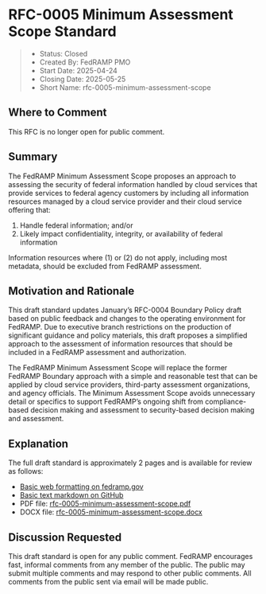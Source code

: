 # RFC-0005 Minimum Assessment Scope Standard

> - Status: Closed
> - Created By: FedRAMP PMO
> - Start Date: 2025-04-24
> - Closing Date: 2025-05-25
> - Short Name: rfc-0005-minimum-assessment-scope

## Where to Comment

This RFC is no longer open for public comment. 

## Summary

The FedRAMP Minimum Assessment Scope proposes an approach to assessing the
security of federal information handled by cloud services that provide services
to federal agency customers by including all information resources managed by a
cloud service provider and their cloud service offering that:

1. Handle federal information; and/or
2. Likely impact confidentiality, integrity, or availability of federal
   information

Information resources where (1) or (2) do not apply, including most metadata,
should be excluded from FedRAMP assessment.

## Motivation and Rationale

This draft standard updates January’s RFC-0004 Boundary Policy draft based on
public feedback and changes to the operating environment for FedRAMP. Due to
executive branch restrictions on the production of significant guidance and
policy materials, this draft proposes a simplified approach to the assessment of
information resources that should be included in a FedRAMP assessment and
authorization.

The FedRAMP Minimum Assessment Scope will replace the former FedRAMP Boundary
approach with a simple and reasonable test that can be applied by cloud service
providers, third-party assessment organizations, and agency officials. The
Minimum Assessment Scope avoids unnecessary detail or specifics to support
FedRAMP’s ongoing shift from compliance-based decision making and assessment to
security-based decision making and assessment.

## Explanation

The full draft standard is approximately 2 pages and is available for review as
follows:

- [Basic web formatting on fedramp.gov](https://fedramp.gov/updates/rfcs/0005)
- [Basic text markdown on GitHub](https://github.com/FedRAMP/rfcs/discussions/17)
- PDF file:
  [rfc-0005-minimum-assessment-scope.pdf](https://github.com/FedRAMP/rfcs/raw/main/rfc/assets/0005-minimum-assessment-scope.pdf)
- DOCX file:
  [rfc-0005-minimum-assessment-scope.docx](https://github.com/FedRAMP/rfcs/raw/main/rfc/assets/0005-minimum-assessment-scope.docx)

## Discussion Requested

This draft standard is open for any public comment. FedRAMP encourages fast,
informal comments from any member of the public. The public may submit multiple
comments and may respond to other public comments. All comments from the public
sent via email will be made public.
